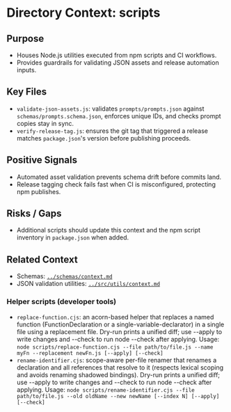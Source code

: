 # Directory Context: scripts

## Purpose

- Houses Node.js utilities executed from npm scripts and CI workflows.
- Provides guardrails for validating JSON assets and release automation inputs.

## Key Files

- `validate-json-assets.js`: validates `prompts/prompts.json` against `schemas/prompts.schema.json`, enforces unique IDs, and checks prompt copies stay in sync.
- `verify-release-tag.js`: ensures the git tag that triggered a release matches `package.json`'s version before publishing proceeds.

## Positive Signals

- Automated asset validation prevents schema drift before commits land.
- Release tagging check fails fast when CI is misconfigured, protecting npm publishes.

## Risks / Gaps

- Additional scripts should update this context and the npm script inventory in `package.json` when added.

## Related Context

- Schemas: [`../schemas/context.md`](../schemas/context.md)
- JSON validation utilities: [`../src/utils/context.md`](../src/utils/context.md)

### Helper scripts (developer tools)

- `replace-function.cjs`: an acorn-based helper that replaces a named function (FunctionDeclaration or a single-variable-declarator) in a single file using a replacement file. Dry-run prints a unified diff; use --apply to write changes and --check to run node --check after applying. Usage: `node scripts/replace-function.cjs --file path/to/file.js --name myFn --replacement newFn.js [--apply] [--check]`
- `rename-identifier.cjs`: scope-aware per-file renamer that renames a declaration and all references that resolve to it (respects lexical scoping and avoids renaming shadowed bindings). Dry-run prints a unified diff; use --apply to write changes and --check to run node --check after applying. Usage: `node scripts/rename-identifier.cjs --file path/to/file.js --old oldName --new newName [--index N] [--apply] [--check]`
